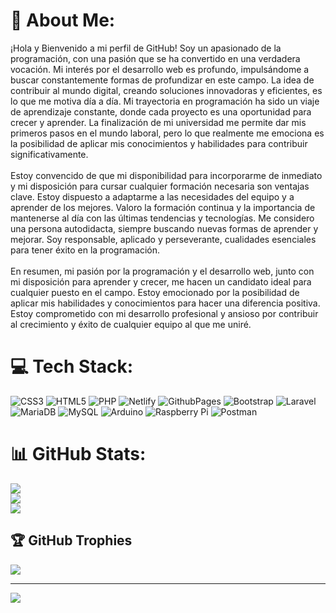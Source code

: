 # 💫 About Me:

¡Hola y Bienvenido a mi perfil de GitHub!
Soy un apasionado de la programación, con una pasión que se ha convertido en una verdadera vocación. Mi interés por el desarrollo web es profundo, impulsándome a buscar constantemente formas de profundizar en este campo. La idea de contribuir al mundo digital, creando soluciones innovadoras y eficientes, es lo que me motiva día a día. Mi trayectoria en programación ha sido un viaje de aprendizaje constante, donde cada proyecto es una oportunidad para crecer y aprender. La finalización de mi universidad me permite dar mis primeros pasos en el mundo laboral, pero lo que realmente me emociona es la posibilidad de aplicar mis conocimientos y habilidades para contribuir significativamente.<br><br>Estoy convencido de que mi disponibilidad para incorporarme de inmediato y mi disposición para cursar cualquier formación necesaria son ventajas clave. Estoy dispuesto a adaptarme a las necesidades del equipo y a aprender de los mejores. Valoro la formación continua y la importancia de mantenerse al día con las últimas tendencias y tecnologías. Me considero una persona autodidacta, siempre buscando nuevas formas de aprender y mejorar. Soy responsable, aplicado y perseverante, cualidades esenciales para tener éxito en la programación.<br><br>En resumen, mi pasión por la programación y el desarrollo web, junto con mi disposición para aprender y crecer, me hacen un candidato ideal para cualquier puesto en el campo. Estoy emocionado por la posibilidad de aplicar mis habilidades y conocimientos para hacer una diferencia positiva. Estoy comprometido con mi desarrollo profesional y ansioso por contribuir al crecimiento y éxito de cualquier equipo al que me uniré.


# 💻 Tech Stack:
![CSS3](https://img.shields.io/badge/css3-%231572B6.svg?style=for-the-badge&logo=css3&logoColor=white) ![HTML5](https://img.shields.io/badge/html5-%23E34F26.svg?style=for-the-badge&logo=html5&logoColor=white) ![PHP](https://img.shields.io/badge/php-%23777BB4.svg?style=for-the-badge&logo=php&logoColor=white) ![Netlify](https://img.shields.io/badge/netlify-%23000000.svg?style=for-the-badge&logo=netlify&logoColor=#00C7B7) ![GithubPages](https://img.shields.io/badge/github%20pages-121013?style=for-the-badge&logo=github&logoColor=white) ![Bootstrap](https://img.shields.io/badge/bootstrap-%238511FA.svg?style=for-the-badge&logo=bootstrap&logoColor=white) ![Laravel](https://img.shields.io/badge/laravel-%23FF2D20.svg?style=for-the-badge&logo=laravel&logoColor=white) ![MariaDB](https://img.shields.io/badge/MariaDB-003545?style=for-the-badge&logo=mariadb&logoColor=white) ![MySQL](https://img.shields.io/badge/mysql-%2300000f.svg?style=for-the-badge&logo=mysql&logoColor=white) ![Arduino](https://img.shields.io/badge/-Arduino-00979D?style=for-the-badge&logo=Arduino&logoColor=white) ![Raspberry Pi](https://img.shields.io/badge/-RaspberryPi-C51A4A?style=for-the-badge&logo=Raspberry-Pi) ![Postman](https://img.shields.io/badge/Postman-FF6C37?style=for-the-badge&logo=postman&logoColor=white)
# 📊 GitHub Stats:
![](https://github-readme-stats.vercel.app/api?username=jerza99&theme=tokyonight&hide_border=false&include_all_commits=false&count_private=false)<br/>
![](https://github-readme-streak-stats.herokuapp.com/?user=jerza99&theme=tokyonight&hide_border=false)<br/>
![](https://github-readme-stats.vercel.app/api/top-langs/?username=jerza99&theme=tokyonight&hide_border=false&include_all_commits=false&count_private=false&layout=compact)

## 🏆 GitHub Trophies
![](https://github-profile-trophy.vercel.app/?username=jerza99&theme=tokyonight&no-frame=false&no-bg=true&margin-w=4)

---
[![](https://visitcount.itsvg.in/api?id=jerza99&icon=0&color=0)](https://visitcount.itsvg.in)

<!-- Proudly created with GPRM ( https://gprm.itsvg.in ) -->
